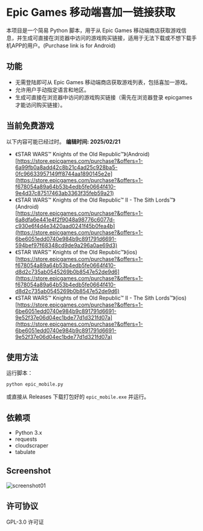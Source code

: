 # Epic Games 移动端喜加一链接获取

本项目是一个简易 Python 脚本，用于从 Epic Games 移动端商店获取游戏信息，并生成可直接在浏览器中访问的游戏购买链接，适用于无法下载或不想下载手机APP的用户。(Purchase link is for Android)

## 功能
- 无需登陆即可从 Epic Games 移动端商店获取游戏列表，包括喜加一游戏。
- 允许用户手动指定语言和地区。
- 生成可直接在浏览器中访问的游戏购买链接（需先在浏览器登录 epicgames 才能访问购买链接）。

## 当前免费游戏
以下内容可能已经过时。 **编辑时间: 2025/02/21**
- 《STAR WARS™ Knights of the Old Republic™》(Android)  
[https://store.epicgames.com/purchase?&offers=1-6a99fb0a8add42c8b21c4ad25c928ba5-0fc96633957149ff8744aa1890145e2e](https://store.epicgames.com/purchase?&offers=1-f678054a89a64b53b4edb5fe0664f410-9e4d37c87517463ab3363f35feb59a21)
- 《STAR WARS™ Knights of the Old Republic™ II - The Sith Lords™》(Android)  
[https://store.epicgames.com/purchase?&offers=1-6a8dfa6e441e4f2f9048a98776c6077d-c930e6f4d4e3420aad0241f45b0fea4b](https://store.epicgames.com/purchase?&offers=1-6be6051edd0740e984b9c891791d6691-594bef97f68348cd9de9a296a0ae69d3)
- 《STAR WARS™ Knights of the Old Republic™》(ios)  
[https://store.epicgames.com/purchase?&offers=1-f678054a89a64b53b4edb5fe0664f410-d8d2c735ab0545269b0b8547e52de9d6](https://store.epicgames.com/purchase?&offers=1-f678054a89a64b53b4edb5fe0664f410-d8d2c735ab0545269b0b8547e52de9d6)
- 《STAR WARS™ Knights of the Old Republic™ II - The Sith Lords™》(ios)  
[https://store.epicgames.com/purchase?&offers=1-6be6051edd0740e984b9c891791d6691-9e52f37e06d04ec1bde77d1d321fd07a](https://store.epicgames.com/purchase?&offers=1-6be6051edd0740e984b9c891791d6691-9e52f37e06d04ec1bde77d1d321fd07a)

## 使用方法

运行脚本：
```sh
python epic_mobile.py
```

或直接从 Releases 下载打包好的 `epic_mobile.exe` 并运行。

## 依赖项
- Python 3.x
- requests
- cloudscraper
- tabulate

## Screenshot
![screenshot01](https://github.com/user-attachments/assets/16992e39-aba2-46be-ad58-7585610a7723)

## 许可协议
GPL-3.0 许可证
